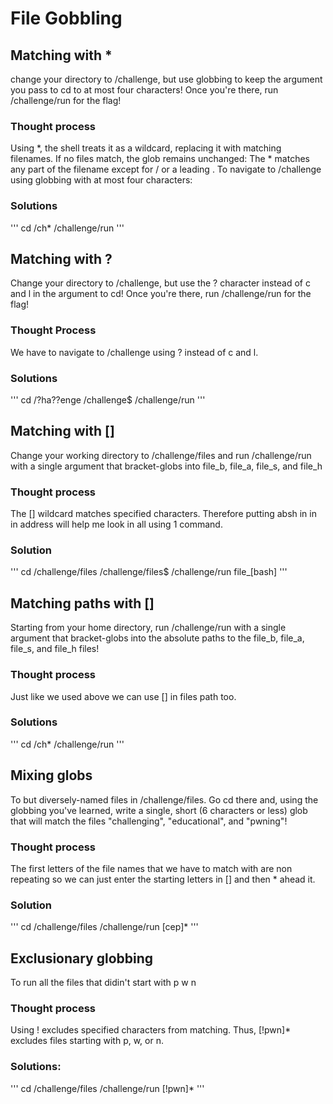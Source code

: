 # File Gobbling

## Matching with *
change your directory to /challenge, but use globbing to keep the argument you pass to cd to at most four characters!
Once you're there, run /challenge/run for the flag!
### Thought process
Using *, the shell treats it as a wildcard, replacing it with matching filenames.
If no files match, the glob remains unchanged:
The * matches any part of the filename except for / or a leading .
To navigate to /challenge using globbing with at most four characters:
### Solutions
'''
cd /ch*
/challenge/run
'''

## Matching with ?
Change your directory to /challenge, but use the ? character instead of c and l in the argument to cd! Once you're there, run /challenge/run for the flag!
### Thought Process
We have to navigate to /challenge using ? instead of c and l.
### Solutions
'''
cd /?ha??enge
/challenge$ /challenge/run
'''

## Matching with []
 Change your working directory to /challenge/files and run /challenge/run with a single argument that bracket-globs into file_b, file_a, file_s, and file_h
### Thought process
The [] wildcard matches specified characters. Therefore putting absh in in in address will help me look in all using 1 command.
### Solution
'''
cd /challenge/files
/challenge/files$ /challenge/run file_[bash]
'''

## Matching paths with []
Starting from your home directory, run /challenge/run with a single argument that bracket-globs into the absolute paths to the file_b, file_a, file_s, and file_h files!
### Thought process
Just like we used above we can use [] in files path too.
### Solutions
'''
cd /ch*
/challenge/run
'''

## Mixing globs
To but diversely-named files in /challenge/files.
Go cd there and, using the globbing you've learned, write a single, short (6 characters or less) glob that will match the files "challenging", "educational", and "pwning"!
### Thought process
The first letters of the file names that we have to match with are non repeating so we can just enter the starting letters in [] and then * ahead it.
### Solution
'''
cd /challenge/files
/challenge/run [cep]*
'''

## Exclusionary globbing
To run all the files that didin't start with p w n
### Thought process 
Using ! excludes specified characters from matching. Thus, [!pwn]* excludes files starting with p, w, or n.
### Solutions:
'''
cd /challenge/files
/challenge/run [!pwn]*
'''
